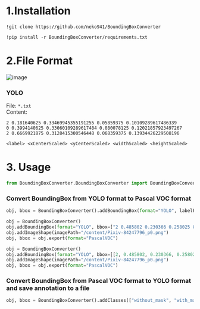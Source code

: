 # 1.Installation
```
!git clone https://github.com/neko941/BoundingBoxConverter
```
```
!pip install -r BoundingBoxConverter/requirements.txt
```

# 2.File Format

![image](https://user-images.githubusercontent.com/42170045/178405899-a89586cb-e68f-46fe-9cad-e8f482e6c64c.png)


### YOLO
File: `*.txt`  
Content:
```
2 0.181640625 0.33469945355191255 0.05859375 0.10109289617486339
0 0.3994140625 0.33060109289617484 0.080078125 0.12021857923497267
2 0.6669921875 0.3128415300546448 0.068359375 0.13934426229508196
```
```
<label> <xCenterScaled> <yCenterScaled> <widthScaled> <heightScaled>  
```


# 3. Usage
```python
from BoundingBoxConverter.BoundingBoxConverter import BoundingBoxConverter
```
### Convert BoundingBox from YOLO format to Pascal VOC format 
```python
obj, bbox = BoundingBoxConverter().addBoundingBox(format="YOLO", labelFilePath="/content/Pixiv-84247796_p0.txt").addImageShape(imagePath="/content/Pixiv-84247796_p0.png").export(format="PascalVOC")
```
```python
obj = BoundingBoxConverter()
obj.addBoundingBox(format="YOLO", bbox=["2 0.485802 0.230366 0.258025 0.218150", "3 0.5802 0.2303 0.2525 0.2180"])
obj.addImageShape(imagePath="/content/Pixiv-84247796_p0.png")
obj, bbox = obj.export(format="PascalVOC")
```
```python
obj = BoundingBoxConverter()
obj.addBoundingBox(format="YOLO", bbox=[[2, 0.485802, 0.230366, 0.258025, 0.218150], [3, 0.5802, 0.2303, 0.2525, 0.2180]])
obj.addImageShape(imagePath="/content/Pixiv-84247796_p0.png")
obj, bbox = obj.export(format="PascalVOC")
```
### Convert BoundingBox from Pascal VOC format to YOLO format and save annotation to a file
```python
obj, bbox = BoundingBoxConverter().addClasses(["without_mask", "with_mask"]).addBoundingBox(format="Pascal VOC", labelFilePath="/content/maksssksksss0.xml").export(format="YOLO", save=True)
```
